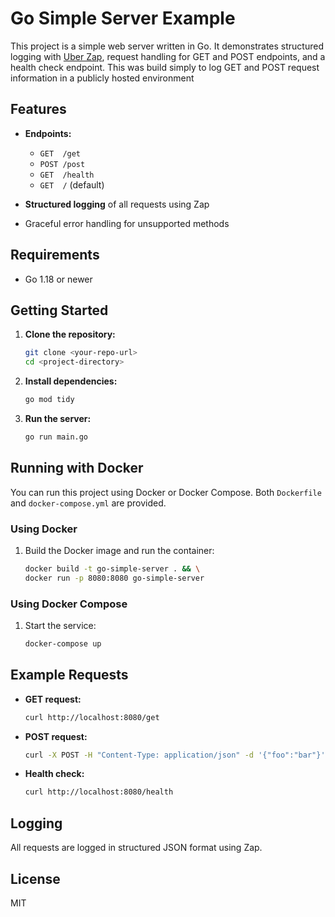 
# Go Simple Server Example

This project is a simple web server written in Go. It demonstrates structured logging with [Uber Zap](https://github.com/uber-go/zap), request handling for GET and POST endpoints, and a health check endpoint.  This was build simply to log GET and POST request information in a publicly hosted environment

## Features
- **Endpoints:**
    - `GET  /get`
    - `POST /post`
    - `GET  /health`
    - `GET  /` (default)


- **Structured logging** of all requests using Zap
-  Graceful error handling for unsupported methods

## Requirements

- Go 1.18 or newer

## Getting Started

1. **Clone the repository:**
   ```sh
   git clone <your-repo-url>
   cd <project-directory>
   ```

2. **Install dependencies:**
   ```sh
   go mod tidy
   ```

3. **Run the server:**
   ```sh
   go run main.go
   ```

## Running with Docker

You can run this project using Docker or Docker Compose.  Both `Dockerfile` and `docker-compose.yml` are provided.

### Using Docker

1. Build the Docker image and run the container:
   ```sh
   docker build -t go-simple-server . && \
   docker run -p 8080:8080 go-simple-server
   ```

### Using Docker Compose 
1. Start the service:
   ```sh
   docker-compose up
   ```



## Example Requests

- **GET request:**
  ```sh
  curl http://localhost:8080/get
  ```

- **POST request:**
  ```sh
  curl -X POST -H "Content-Type: application/json" -d '{"foo":"bar"}' http://localhost:8080/post
  ```

- **Health check:**
  ```sh
  curl http://localhost:8080/health
  ```

## Logging

All requests are logged in structured JSON format using Zap.

## License

MIT